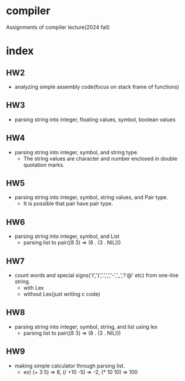 # compiler
Assignments of compiler lecture(2024 fall)

# index
## HW2
- analyzing simple assembly code(focus on stack frame of functions)
## HW3
- parsing string into integer, floating values, symbol, boolean values

## HW4
- parsing string into integer, symbol, and string type.
    - The string values are character and number enclosed in double quotation marks.

## HW5
- parsing string into integer, symbol, string values, and Pair type.
    - It is possible that pair have pair type.

## HW6
- parsing string into integer, symbol, and List
    - parsing list to pair((8 3) => (8 . (3 . NIL)))
## HW7
- count words and special signs('(',')','.',',','-','_','!'@' etc) from one-line string.
    - with Lex
    - without Lex(just writing c code)
## HW8
- parsing string into integer, symbol, string, and list using lex
    - parsing list to pair((8 3) => (8 . (3 . NIL)))
## HW9
- making simple calculator through parsing list.
    - ex) (+ 3 5) => 8, (/ +10 -5) => -2, (* 10 10) => 100